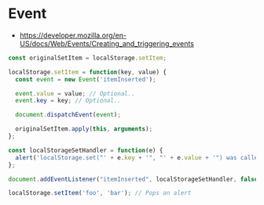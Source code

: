 # Event
* https://developer.mozilla.org/en-US/docs/Web/Events/Creating_and_triggering_events

```js - Ex: Listen for changes with localStorage on the same window
const originalSetItem = localStorage.setItem;

localStorage.setItem = function(key, value) {
  const event = new Event('itemInserted');

  event.value = value; // Optional..
  event.key = key; // Optional..

  document.dispatchEvent(event);

  originalSetItem.apply(this, arguments);
};

const localStorageSetHandler = function(e) {
  alert('localStorage.set("' + e.key + '", "' + e.value + '") was called');
};

document.addEventListener("itemInserted", localStorageSetHandler, false);

localStorage.setItem('foo', 'bar'); // Pops an alert
```